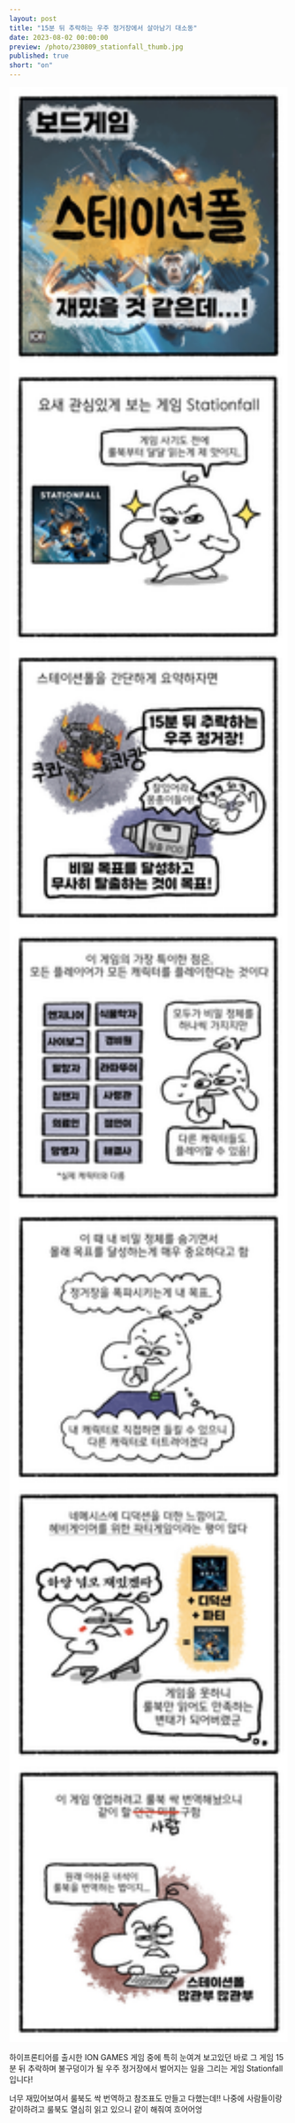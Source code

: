```yaml
---
layout: post
title: "15분 뒤 추락하는 우주 정거장에서 살아남기 대소동"
date: 2023-08-02 00:00:00
preview: /photo/230809_stationfall_thumb.jpg
published: true
short: "on"
---
```


<img src="/photo/230809_stationfall.jpg" width="1000">

하이프론티어를 출시한 ION GAMES 게임 중에 특히 눈여겨 보고있던 바로 그 게임
15분 뒤 추락하며 불구덩이가 될 우주 정거장에서 벌어지는 일을 그리는 게임 Stationfall입니다!

너무 재밌어보여서 룰북도 싹 번역하고 참조표도 만들고 다했는데!!
나중에 사람들이랑 같이하려고 룰북도 열심히 읽고 있으니 같이 해줘여 흐어어엉
